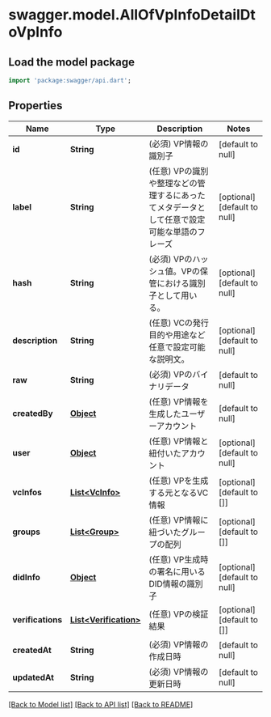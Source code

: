 # swagger.model.AllOfVpInfoDetailDtoVpInfo

## Load the model package
```dart
import 'package:swagger/api.dart';
```

## Properties
Name | Type | Description | Notes
------------ | ------------- | ------------- | -------------
**id** | **String** | (必須) VP情報の識別子 | [default to null]
**label** | **String** | (任意) VPの識別や整理などの管理するにあったてメタデータとして任意で設定可能な単語のフレーズ | [optional] [default to null]
**hash** | **String** | (必須) VPのハッシュ値。VPの保管における識別子として用いる。 | [optional] [default to null]
**description** | **String** | (任意) VCの発行目的や用途など任意で設定可能な説明文。 | [optional] [default to null]
**raw** | **String** | (必須) VPのバイナリデータ | [default to null]
**createdBy** | [**Object**](Object.md) | (任意) VP情報を生成したユーザーアカウント | [default to null]
**user** | [**Object**](Object.md) | (任意) VP情報と紐付いたアカウント | [optional] [default to null]
**vcInfos** | [**List&lt;VcInfo&gt;**](VcInfo.md) | (任意) VPを生成する元となるVC情報 | [optional] [default to []]
**groups** | [**List&lt;Group&gt;**](Group.md) | (任意) VP情報に紐づいたグループの配列 | [optional] [default to []]
**didInfo** | [**Object**](Object.md) | (任意) VP生成時の署名に用いるDID情報の識別子 | [optional] [default to null]
**verifications** | [**List&lt;Verification&gt;**](Verification.md) | (任意) VPの検証結果 | [optional] [default to []]
**createdAt** | **String** | (必須) VP情報の作成日時 | [default to null]
**updatedAt** | **String** | (必須) VP情報の更新日時 | [default to null]

[[Back to Model list]](../README.md#documentation-for-models) [[Back to API list]](../README.md#documentation-for-api-endpoints) [[Back to README]](../README.md)

